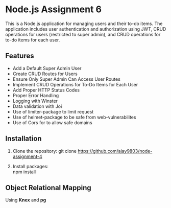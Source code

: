 # Node.js Assignment 6

This is a Node.js application for managing users and their to-do items. The application includes user authentication and authorization using JWT, CRUD operations for users (restricted to super admin), and CRUD operations for to-do items for each user. 

## Features

- Add a Default Super Admin User
- Create CRUD Routes for Users
- Ensure Only Super Admin Can Access User Routes
- Implement CRUD Operations for To-Do Items for Each User
- Add Proper HTTP Status Codes
- Proper Error Handling
- Logging with Winster
- Data validation with Joi
- Use of limiter-package to limit request
- Use of helmet-package to be safe from web-vulnerabilites
- Use of Cors for to allow safe domains

## Installation

1. Clone the repository:
   git clone https://github.com/ajay9803/node-assignment-4

2. Install packages:  
   npm install

## Object Relational Mapping  
Using **Knex** and **pg**
